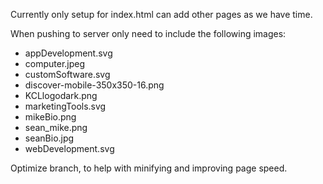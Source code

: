 Currently only setup for index.html can add other pages as we have time.

When pushing to server only need to include the following images:
* appDevelopment.svg
* computer.jpeg
* customSoftware.svg
* discover-mobile-350x350-16.png
* KCLlogodark.png
* marketingTools.svg
* mikeBio.png
* sean_mike.png
* seanBio.jpg
* webDevelopment.svg


Optimize branch, to help with minifying and improving page speed.